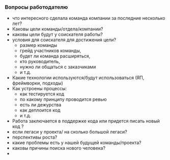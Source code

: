 
### Вопросы работодателю

- что интересного сделала команда компании за последние несколько лет?
- Каковы цели команды/отдела/компании?
- каковы цели будут  у соискателя работы?
- условия для соискателя для достижения цели? 
	- размер команды
	- грейд участников команды, 
	- будет ли команда расширяться,
	- кто руководитель, 
	- нужно ли общаться с заказчиками
	- и т.д.
- Какие технологии используются/будут использоваться (ЯП, фреймворки, подходы)
- Как устроены процессы:
	- как тестируется код
	- по какому принципу проводится ревью
	- есть ли дежурства
	- как деплоится код
	- и т.д.
- Работа заключается в поддержке кода или придется писать новый код ?
- если легаси у проекта/ на сколько большой легаси?
- перспективы роста?
- какие проблемы есть у нашей будущей команды/проекта? 
- каковы причины поиска нового человека?
- 